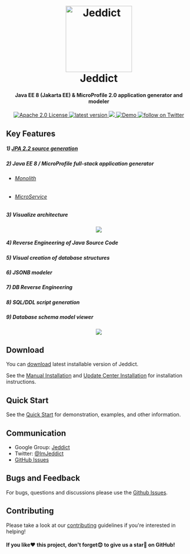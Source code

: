 <h1 align="center">
  <br>
  <a href="https://jeddict.github.io">
    <img src="https://jeddict.github.io/images/logo/logo.png" alt="Jeddict" width="180">
  </a>
  <br>
  Jeddict
  <br>
</h1>

<h4 align="center">Java EE 8 (Jakarta EE) & MicroProfile 2.0 application generator and modeler</h4>

<p align="center">
    <a href="https://opensource.org/licenses/Apache-2.0">
        <img src="https://img.shields.io/badge/license-Apache%202.0-green.svg" alt="Apache 2.0 License">
    </a>
    <a href="https://github.com/jeddict/jeddict/releases">
        <img src="https://img.shields.io/github/release/jeddict/jeddict/all.svg" alt="latest version">
    </a>
    <a href="https://opencollective.com/imjeddict">
        <img src="https://img.shields.io/badge/donate-$-orange.svg?maxAge=2592000&amp;style=flat">
    </a>
    <a href="https://www.youtube.com/imjeddict">
        <img src="https://img.shields.io/badge/youtube-ImJeddict-red.svg" alt="Demo">
    </a>
    <a href="https://twitter.com/intent/follow?screen_name=imjeddict">
        <img src="https://img.shields.io/twitter/follow/imjeddict.svg?style=social&logo=twitter" alt="follow on Twitter">
    </a>
</p>

## Key Features

##### 1) [JPA 2.2 source generation](http://jeddict.github.io/tutorial/page.html?l=QuickStart)
##### 2) Java EE 8 / MicroProfile full-stack application generator
 - ###### [Monolith](https://jeddict.github.io/page.html?l=tutorial/Monolith)
 - ###### [MicroService](https://jeddict.github.io/page.html?l=tutorial/MicroService)
##### 3) Visualize architecture
<p align="center">
<img src="https://jeddict.github.io/tutorial/Inheritance/INHERITANCE.PNG">
</p>

##### 4) Reverse Engineering of Java Source Code
##### 5) Visual creation of database structures
##### 6) JSONB modeler
##### 7) DB Reverse Engineering
##### 8) SQL/DDL script generation
##### 9) Database schema model viewer
<p align="center">
<img src="https://jeddict.github.io/tutorial/Inheritance/JOINED.PNG">
</p>


## Download

You can [download](https://jeddict.github.io/page.html?l=p/download) latest installable version of Jeddict.

See the [Manual Installation](https://jeddict.github.io/page.html?l=p/installation) and [Update Center Installation](https://jeddict.github.io/page.html?l=p/ucinstallation) for installation instructions.


## Quick Start

See the [Quick Start](http://jeddict.github.io/tutorial/page.html?l=QuickStart) for demonstration, examples, and other information.


## Communication

- Google Group: [Jeddict](https://groups.google.com/forum/#!forum/jeddict)
- Twitter: [@ImJeddict](http://twitter.com/ImJeddict)
- [GitHub Issues](https://github.com/jeddict/jeddict/issues)


## Bugs and Feedback

For bugs, questions and discussions please use the [Github Issues](https://github.com/jeddict/jeddict/issues).


## Contributing
Please take a look at our [contributing](https://github.com/jeddict/jeddict/blob/master/CONTRIBUTING.md) guidelines if you're interested in helping!



#### If you like:heart: this project, don't forget:blush: to give us a star:star2: on GitHub!
